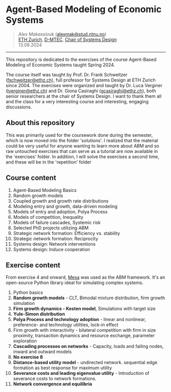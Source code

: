 # Agent-Based Modeling of Economic Systems

> _Alex Makassiouk_ (alexmak@stud.ntnu.no) <br> [ETH Zurich](https://ethz.ch/en.html), [D-MTEC](https://mtec.ethz.ch/), [Chair of Systems Design](https://www.sg.ethz.ch/) <br>
> 13.08.2024

---

This repository is dedicated to the exercises of the course Agent-Based Modeling of Economic Systems taught Spring 2024.

The course itself was taught by Prof. Dr. Frank Schweitzer (fschweitzer@ethz.ch), full professor for Systems Design at ETH Zurich since 2004. The exercises were organized and taught by Dr. Luca Verginer (lverginer@ethz.ch) and Dr. Giona Casiraghi (gcasiraghi@ethz.ch), both senior researchers at the chair of Systems Design. I want to thank them all and the class for a very interesting course and interesting, engaging discussions.

## About this repository

This was primarily used for the coursework done during the semester, which is now moved into the folder 'solutions'. I realized that the material could be very useful for anyone wanting to learn more about ABM and so raw untouched exercises that can serve as a tutorial are now available in the 'exercises' folder. In addition, I will solve the exercises a second time, and these will be in the 'repetition' folder

## Course content

1. Agent-Based Modeling Basics
2. Random growth models
3. Coupled growth and growth rate distributions
4. Modeling entry and growth, data-driven modeling
5. Models of entry and adoption, Polya Process
6. Models of competition, Inequality
7. Models of failure cascades, Systemic risk
8. Selected PhD projects utilizing ABM
9. Strategic network formation: Efficiency vs. stability
10. Strategic network formation: Reciprocity
11. Systems design: Network interventions
12. Systems design: Induce cooperation

## Exercise content

From exercise 4 and onward, [Mesa](https://github.com/projectmesa/mesa) was used as the ABM framework. It's an open-source Python library ideal for simulating complex systems.

1. Python basics
2. **Random growth models** - CLT, Bimodal mixture distribution, firm growth simulation
3. **Firm growth dynamics - Kesten model**, Simulations with target size
4. **Yule-Simon distribution**
5. **Polya Process and technology adoption** - linear and nonlinear, preference- and technology utilities, lock-in effect
6. Firm growth with interactivity - bilateral competition with firm in size proximity, transaction dynamics and resource exchange, parameter exploration
7. **Cascading processes on networks** - Capacity, loads and failing nodes, inward and outward models
8. **No exercise 8**
9. **Distance-based utility model** - undirected network. sequential edge formation as best response for maximum utility
10. **Severance costs and leading eigenvalue utility** - Introduction of severance costs to network formations.
11. **Network convergence and equilibria**
